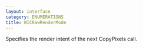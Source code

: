 ```yaml
---
layout: interface
category: ENUMERATIONS
title: WICRawRenderMode
---
```


Specifies the render intent of the next CopyPixels call.

